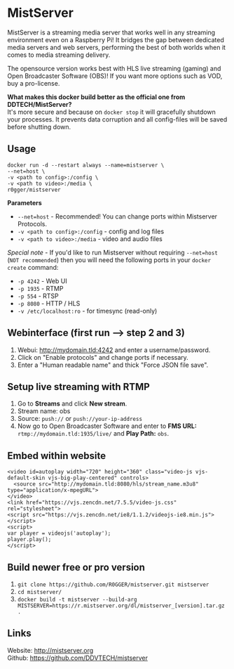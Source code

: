 # MistServer

MistServer is a streaming media server that works well in any streaming environment even on a Raspberry Pi! It bridges the gap between dedicated media servers and web servers, performing the best of both worlds when it comes to media streaming delivery.

The opensource version works best with HLS live streaming (gaming) and Open Broadcaster Software (OBS)! If you want more options such as VOD, buy a pro-license.

**What makes this docker build better as the official one from DDTECH/MistServer?**   
It's more secure and because on `docker stop` it will gracefully shutdown your processes. It prevents data corruption and all config-files will be saved before shutting down.

Usage 
-----------
```
docker run -d --restart always --name=mistserver \   
--net=host \    
-v <path to config>:/config \   
-v <path to video>:/media \     
r0gger/mistserver   
```   
  
**Parameters**    
* `--net=host` - Recommended! You can change ports within Mistserver Protocols.
* `-v <path to config>:/config` - config and log files  
* `-v <path to video>:/media` - video and audio files  

*Special note* - If you'd like to run Mistserver without requiring `--net=host` (`NOT recommended`) then you will need the following ports in your `docker create` command:

* `-p 4242` - Web UI  
* `-p 1935` - RTMP  
* `-p 554` - RTSP   
* `-p 8080` - HTTP / HLS 
* `-v /etc/localhost:ro` - for timesync (read-only)   

Webinterface (first run --> step 2 and 3)
-----------
1. Webui: http://mydomain.tld:4242 and enter a username/password.   
2. Click on "Enable protocols" and change ports if necessary.
3. Enter a "Human readable name" and thick "Force JSON file save".   

Setup live streaming with RTMP
-----------
1. Go to **Streams** and click **New stream**.   
2. Stream name: obs 
3. Source: `push://` or `push://your-ip-address`   
4. Now go to Open Broadcaster Software and enter to **FMS URL:** `rtmp://mydomain.tld:1935/live/` and **Play Path:** `obs`.   

Embed within website
-----------
```
<video id=autoplay width="720" height="360" class="video-js vjs-default-skin vjs-big-play-centered" controls>
  <source src="http://mydomain.tld:8080/hls/stream_name.m3u8" type="application/x-mpegURL">
</video>
<link href="https://vjs.zencdn.net/7.5.5/video-js.css" rel="stylesheet">
<script src="https://vjs.zencdn.net/ie8/1.1.2/videojs-ie8.min.js"></script>
<script>
var player = videojs('autoplay');
player.play();
</script>
```    
Build newer free or pro version
-----------
1. `git clone https://github.com/R0GGER/mistserver.git mistserver`
2. `cd mistserver/`
3. `docker build -t mistserver --build-arg MISTSERVER=https://r.mistserver.org/dl/mistserver_[version].tar.gz .`
   

Links
-----------
Website: http://mistserver.org   
Github: https://github.com/DDVTECH/mistserver   


